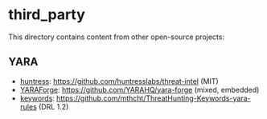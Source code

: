 # third_party

This directory contains content from other open-source projects:

## YARA

* [huntress](yara/huntress/): <https://github.com/huntresslabs/threat-intel> (MIT)
* [YARAForge](yara/YARAForge/): <https://github.com/YARAHQ/yara-forge> (mixed, embedded)
* [keywords](yara/keywords/): <https://github.com/mthcht/ThreatHunting-Keywords-yara-rules> (DRL 1.2)
